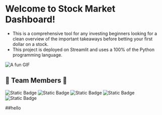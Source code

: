 # Welcome to Stock Market Dashboard!
- This is a comprehensive tool for any investing beginners looking for a clean overview of the important takeaways before betting your first dollar on a stock.
- This project is deployed on Streamlit and uses a 100% of the Python programming language.
  
![A fun GIF](https://i.gifer.com/7D7o.gif)

## 🌟 Team Members 🌟
![Static Badge](https://img.shields.io/badge/Eilliyah_Fong-F25278)
![Static Badge](https://img.shields.io/badge/Wei_Chong-4683B7)
![Static Badge](https://img.shields.io/badge/Uzair-3F704D)
![Static Badge](https://img.shields.io/badge/Berlyn-CFB53B)
![Static Badge](https://img.shields.io/badge/Wei_Jun-B65FCF)

##hello


